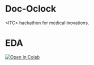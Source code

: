 # Doc-Oclock
&lt;ITC> hackathon for medical inovations.



# EDA

[![Open In Colab](https://colab.research.google.com/assets/colab-badge.svg)](https://colab.research.google.com/github/Omerdan03/Doc-Oclock/blob/EDA_predictions/Doc_oclock_training.ipynb)
